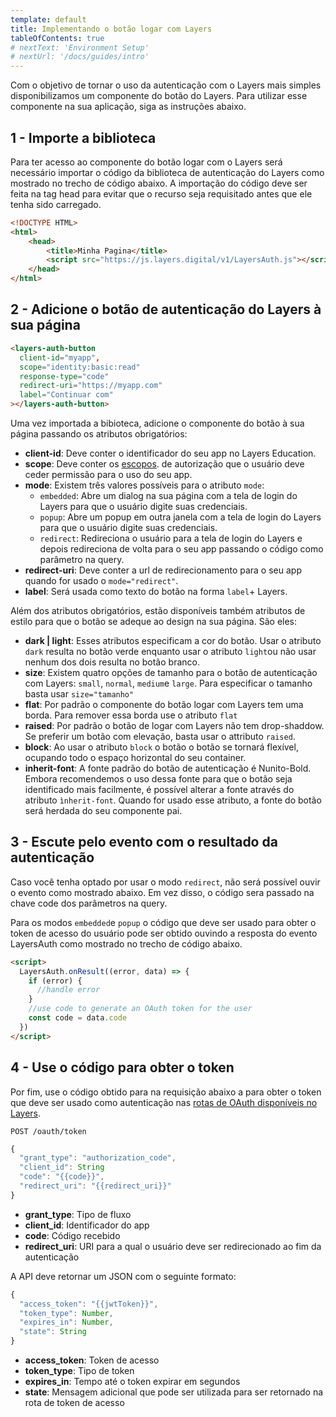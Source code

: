 ```yaml
---
template: default
title: Implementando o botão logar com Layers
tableOfContents: true
# nextText: 'Environment Setup'
# nextUrl: '/docs/guides/intro'
---
```


Com o objetivo de tornar o uso da autenticação com o Layers mais simples disponibilizamos um componente do botão do Layers. Para utilizar esse componente na sua aplicação, siga as instruções abaixo.


## 1 - Importe a biblioteca

Para ter acesso ao componente do botão logar com o Layers será necessário importar o código da biblioteca de autenticação do Layers como mostrado no trecho de código abaixo. A importação do código deve ser feita na tag head para evitar que o recurso seja requisitado antes que ele tenha sido carregado.

```html
<!DOCTYPE HTML>
<html>
    <head>
        <title>Minha Pagina</title>
        <script src="https://js.layers.digital/v1/LayersAuth.js"></script>
    </head>
</html>
```

## 2 - Adicione o botão de autenticação do Layers à sua página

```html
<layers-auth-button
  client-id="myapp",
  scope="identity:basic:read"
  response-type="code"
  redirect-uri="https://myapp.com"
  label="Continuar com"
></layers-auth-button>
```

Uma vez importada a bibioteca, adicione o componente do botão à sua página passando os atributos obrigatórios:
+ **client-id**: 
Deve conter o identificador do seu app no Layers Education.
+ **scope**:
Deve conter os [escopos](https://github.com/layers-digital/docs/blob/master/oauth2.0/docs.md). de autorização que o usuário deve ceder permissão para o uso do seu app.
+ **mode**:
Existem três valores possíveis para o atributo ```mode```:
    + ```embedded```: Abre um dialog na sua página com a tela de login do Layers para que o usuário digite suas credenciais.
    + ```popup```: Abre um popup em outra janela com a tela de login do Layers para que o usuário digite suas credenciais.
    + ```redirect```: Redireciona o usuário para a tela de login do Layers e depois redireciona de volta para o seu app passando o código como parâmetro na query.
+ **redirect-uri**:
Deve conter a url de redirecionamento para o seu app quando for usado o ```mode="redirect"```.
+ **label**:
Será usada como texto do botão na forma ```label```+ Layers.

Além dos atributos obrigatórios, estão disponíveis também atributos de estilo para que o botão se adeque ao design na sua página. São eles:
+ **dark | light**:
Esses atributos especificam a cor do botão. Usar o atributo ```dark``` resulta no botão verde enquanto usar o atributo ```light```ou não usar nenhum dos dois resulta no botão branco.
+ **size**: 
Existem quatro opções de tamanho para o botão de autenticação com Layers: ```small```, ```normal```, ```medium```e ```large```. Para especificar o tamanho basta usar ```size="tamanho"```
+ **flat**:
Por padrão o componente do botão logar com Layers tem uma borda. Para remover essa borda use o atributo ```flat```
+ **raised**:
Por padrão o botão de logar com Layers não tem drop-shaddow. Se preferir um botão com elevação, basta usar o attributo ```raised```.
+ **block**:
Ao usar o atributo ```block``` o botão o botão se tornará flexível, ocupando todo o espaço horizontal do seu container.
+ **inherit-font**:
A fonte padrão do botão de autenticação é Nunito-Bold. Embora recomendemos o uso dessa fonte para que o botão seja identificado mais facilmente, é possível alterar a fonte através do atributo ```ìnherit-font```. Quando for usado esse atributo, a fonte do botão será herdada do seu componente pai.

## 3 - Escute pelo evento com o resultado da autenticação

Caso você tenha optado por usar o modo ```redirect```, não será possível ouvir o evento como mostrado abaixo. Em vez disso, o código sera passado na chave code dos parâmetros na query.

Para os modos ```embedded```e ```popup``` o código que deve ser usado para obter o token de acesso do usuário pode ser obtido ouvindo a resposta do evento LayersAuth como mostrado no trecho de código abaixo. 

```html
<script>
  LayersAuth.onResult((error, data) => {
    if (error) {
      //handle error
    }
    //use code to generate an OAuth token for the user
    const code = data.code
  })
</script>
```

## 4 - Use o código para obter o token

Por fim, use o código obtido para na requisição abaixo a para obter o token que deve ser usado como autenticação nas [rotas de OAuth disponíveis no Layers](https://github.com/layers-digital/docs/blob/master/oauth2.0/docs.md).

``` http
POST /oauth/token
``` 

```js
{
  "grant_type": "authorization_code",
  "client_id": String
  "code": "{{code}}",
  "redirect_uri": "{{redirect_uri}}"
}
```

+ **grant_type**: Tipo de fluxo
+ **client_id**: Identificador do app
+ **code**: Código recebido
+ **redirect_uri**: URI para a qual o usuário deve ser redirecionado ao fim da autenticação 

A API deve retornar um JSON com o seguinte formato:

```js
{
  "access_token": "{{jwtToken}}",
  "token_type": Number,
  "expires_in": Number,
  "state": String
}
```

+ **access_token**: Token de acesso
+ **token_type**: Tipo de token
+ **expires_in**: Tempo até o token expirar em segundos
+ **state**: Mensagem adicional que pode ser utilizada para ser retornado na rota de token de acesso